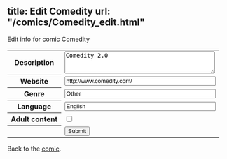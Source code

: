 title: Edit Comedity
url: "/comics/Comedity_edit.html"
---
Edit info for comic Comedity

<form name="comic" action="http://gaepostmail.appspot.com/comic/" method="post">
<table class="comicinfo">
<tr>
<th>Description</th><td><textarea name="description" cols="40" rows="3">Comedity 2.0</textarea></td>
</tr>
<tr>
<th>Website</th><td><input type="text" name="url" value="http://www.comedity.com/" size="40"/></td>
</tr>
<tr>
<th>Genre</th><td><input type="text" name="genre" value="Other" size="40"/></td>
</tr>
<tr>
<th>Language</th><td><input type="text" name="language" value="English" size="40"/></td>
</tr>
<tr>
<th>Adult content</th><td><input type="checkbox" name="adult" value="adult" /></td>
</tr>
<tr>
<th></th><td>
<input type="hidden" name="comic" value="Comedity" />
<input type="submit" name="submit" value="Submit" />
</td>
</tr>
</table>
</form>

Back to the [comic](Comedity.html).
